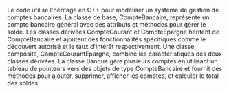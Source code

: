Le code utilise l'héritage en C++ pour modéliser un système de gestion de comptes bancaires. 
La classe de base, CompteBancaire, représente un compte bancaire général avec des attributs et méthodes pour gérer le solde. 
Les classes dérivées CompteCourant et CompteEpargne héritent de CompteBancaire et ajoutent des fonctionnalités spécifiques comme le découvert autorisé et le taux d'intérêt respectivement.
Une classe composite, CompteCourantEpargne, combine les caractéristiques des deux classes dérivées. La classe Banque gère plusieurs comptes en utilisant un tableau de pointeurs vers des objets de type CompteBancaire et fournit des méthodes pour ajouter, supprimer, afficher les comptes, et calculer le total des soldes.
